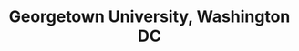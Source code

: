 ---
title: "Georgetown University, Washington DC"
project_id: 
conference_id: ""
presenters:
   - peter_bandettini
summary: "<p>Georgetown University, Washington DC</p>"
file: /assets/presentations/T110.ppt
filename: T110.ppt
layout: presentation
---